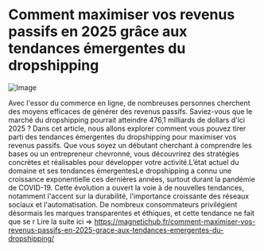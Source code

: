 # Comment maximiser vos revenus passifs en 2025 grâce aux tendances émergentes du dropshipping

![Image](https://images.pexels.com/photos/31916807/pexels-photo-31916807.jpeg?auto=compress&cs=tinysrgb&h=650&w=940)

Avec l'essor du commerce en ligne, de nombreuses personnes cherchent des moyens efficaces de générer des revenus passifs. Saviez-vous que le marché du dropshipping pourrait atteindre 476,1 milliards de dollars d'ici 2025 ? Dans cet article, nous allons explorer comment vous pouvez tirer parti des tendances émergentes du dropshipping pour maximiser vos revenus passifs. Que vous soyez un débutant cherchant à comprendre les bases ou un entrepreneur chevronné, vous découvrirez des stratégies concrètes et réalisables pour développer votre activité.L’état actuel du domaine et ses tendances émergentesLe dropshipping a connu une croissance exponentielle ces dernières années, surtout durant la pandémie de COVID-19. Cette évolution a ouvert la voie à de nouvelles tendances, notamment l'accent sur la durabilité, l'importance croissante des réseaux sociaux et l'automatisation. De nombreux consommateurs privilégient désormais les marques transparentes et éthiques, et cette tendance ne fait que se r Lire la suite ici => https://magnetichub.fr/comment-maximiser-vos-revenus-passifs-en-2025-grace-aux-tendances-emergentes-du-dropshipping/
